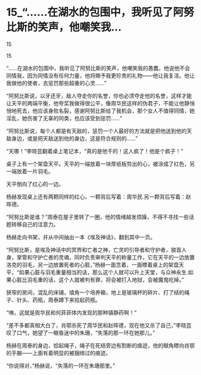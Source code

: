 # 15_“……在湖水的包围中，我听见了阿努比斯的笑声，他嘲笑我...

15

15

“……在湖水的包围中，我听见了阿努比斯的笑声，他嘲笑我的愚蠢，他说他不会同情我，因为同情没有任何力量，他将赐予我更珍贵的礼物——他让我复活。他让我做他的使者，去惩罚那些超重的心灵……”

“阿努比斯说，以牙还牙，敌人夺走你的名誉，你也必须夺走他的名誉，这样才能让天平的两端平衡，他夸奖我做得很公平，像周华民这样的伪君子，不能让他静悄悄地死去，他应该身败名裂，感谢阿努比斯给了我机会，那个女人不值得同情，她淫乱，她伤害了无辜的同类，也应该受到惩罚……”

“阿努比斯说，每个人都是有天敌的，惩罚一个人最好的方法就是把他送到他的天敌身边，或是把天敌送到他的身边，这是符合规则的……”

“天哪！”李晓芸翻着桌上笔记本，“真的是他干的！这人疯了！他是个疯子！”

桌子上有一个架盘天平。天平的一端放着一块厚纸板剪出的心，被涂成了红色，另一端放着一片羽毛。

天平倒向了红心的一边。

杨赫发现桌上还有两颗同样的红心，一颗背后写着：周华民.另一颗背后写着：赵晖德。

“阿努比斯是谁？”周泰在屋子里转了一圈，他的情绪越发烦躁，不得不寻找一些话题转移自己的注意力。

杨赫走向书架，并从中间抽出一本《埃及神话》，翻到其中一页。

“阿努比斯，是埃及神话中的冥界和亡者之神，亡灵的引导者和守护者，狼首人身，掌管和守护亡者的灵魂，同时负责审判天平的称量工作，它在天平的一边放置洛克的羽毛，另一边放置死者的心脏，”杨赫一面念着，一面瞟着桌上的架盘天平，“如果心脏与羽毛重量相当的话，那么这个人就可以升上天堂，与众神永生.如果心脏比羽毛重的话，这个人就被判有罪，将会被打入地狱，会被魔鬼吃掉。”

狭窄的房间，混乱的床铺，墙角一个培养箱，地上是玻璃杯的碎片、打了结的绳子、针头、药瓶，周泰蹲下来拾起药瓶。

“咦，这就是周华民和何菲菲体内发现的那种镇静药啊！”

“差不多都真相大白了，肖鄂杀死了周华民和赵晖德，现在他又杀了自己，”李晓芸叹了口气，她望了一眼昏迷中的朱珊，“失落的那一环在她那儿。”

杨赫在周泰的身边，拾起绳子，绳子在死结旁边有割断的痕迹，他的眼角瞟向肖鄂的手腕——上面有着明显的被捆绑过的痕迹。

“你说得对，”杨赫说，“失落的一环在朱珊那里。”